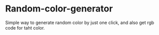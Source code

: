 # Random-color-generator
Simple way to generate random color by just one click, and also get rgb code for taht color.
